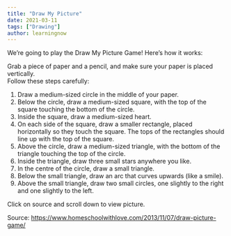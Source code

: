 ```yaml
---
title: "Draw My Picture"
date: 2021-03-11
tags: ["Drawing"]
author: learningnow
---
```


We’re going to play the Draw My Picture Game! Here’s how it works:

Grab a piece of paper and a pencil, and make sure your paper is placed vertically.  
Follow these steps carefully:

1. Draw a medium-sized circle in the middle of your paper.
2. Below the circle, draw a medium-sized square, with the top of the square touching the bottom of the circle.
3. Inside the square, draw a medium-sized heart.
4. On each side of the square, draw a smaller rectangle, placed horizontally so they touch the square. The tops of the rectangles should line up with the top of the square.
5. Above the circle, draw a medium-sized triangle, with the bottom of the triangle touching the top of the circle.
6. Inside the triangle, draw three small stars anywhere you like.
7. In the centre of the circle, draw a small triangle.
8. Below the small triangle, draw an arc that curves upwards (like a smile).
9. Above the small triangle, draw two small circles, one slightly to the right and one slightly to the left.

Click on source and scroll down to view picture.

Source: https://www.homeschoolwithlove.com/2013/11/07/draw-picture-game/
